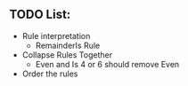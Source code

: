 ## TODO List:
 * Rule interpretation
   * RemainderIs Rule
 * Collapse Rules Together
   * Even and Is 4 or 6 should remove Even
 * Order the rules
